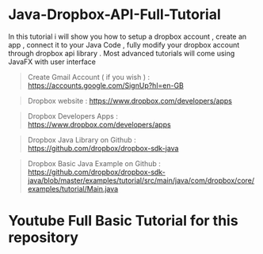 # Java-Dropbox-API-Full-Tutorial
In this tutorial i will show you how to setup a dropbox account , create an app , connect it to your Java Code , fully modify your dropbox account through dropbox api library . Most advanced tutorials will come using JavaFX with user interface 


>Create Gmail Account ( if you wish ) : https://accounts.google.com/SignUp?hl=en-GB

>Dropbox website : https://www.dropbox.com/developers/apps

>Dropbox Developers Apps : https://www.dropbox.com/developers/apps

>Dropbox Java Library on Github : https://github.com/dropbox/dropbox-sdk-java

>Dropbox Basic Java Example on Github : https://github.com/dropbox/dropbox-sdk-java/blob/master/examples/tutorial/src/main/java/com/dropbox/core/examples/tutorial/Main.java

# Youtube Full Basic Tutorial for this repository

